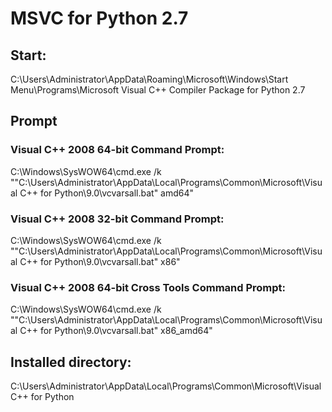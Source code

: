 # MSVC for Python 2.7

## Start:
C:\Users\Administrator\AppData\Roaming\Microsoft\Windows\Start Menu\Programs\Microsoft Visual C++ Compiler Package for Python 2.7

## Prompt
### Visual C++ 2008 64-bit Command Prompt:
C:\Windows\SysWOW64\cmd.exe /k ""C:\Users\Administrator\AppData\Local\Programs\Common\Microsoft\Visual C++ for Python\9.0\vcvarsall.bat" amd64"

### Visual C++ 2008 32-bit Command Prompt:
C:\Windows\SysWOW64\cmd.exe /k ""C:\Users\Administrator\AppData\Local\Programs\Common\Microsoft\Visual C++ for Python\9.0\vcvarsall.bat" x86"

### Visual C++ 2008 64-bit Cross Tools Command Prompt:
C:\Windows\SysWOW64\cmd.exe /k ""C:\Users\Administrator\AppData\Local\Programs\Common\Microsoft\Visual C++ for Python\9.0\vcvarsall.bat" x86_amd64"

## Installed directory:
C:\Users\Administrator\AppData\Local\Programs\Common\Microsoft\Visual C++ for Python